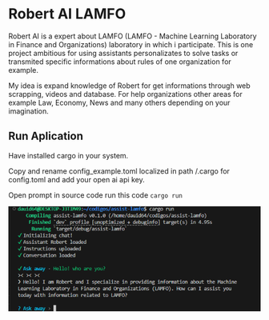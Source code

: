 # Robert AI LAMFO
Robert AI is a expert about LAMFO (LAMFO - Machine Learning Laboratory in Finance and Organizations) laboratory in which i participate. This is one project ambitious for using assistants personalizates to solve tasks or transmited specific informations about rules of one organization for example.

My idea is expand knowledge of Robert for get informations through web scrapping, videos and database. For help organizations other areas for example Law, Economy, News and many others depending on your imagination.

## Run Aplication
Have installed cargo in your system.

Copy and rename config_example.toml localized in path /.cargo for config.toml
and add your open ai api key.

Open prompt in source code run this code `cargo run`

![Prompt Initialized Aplication](.github/assets/image-1.png)